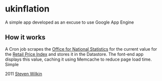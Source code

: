 # ukinflation

A simple app developed as an excuse to use Google App Engine


## How it works

A Cron job scrapes the
[Office for National Statistics](http://www.statistics.gov.uk/cci/nugget.asp?id=19)
for the current value for the
[Retail Price Index](http://en.wikipedia.org/wiki/Retail_Price_Index) and stores it
in the Datastore. The font-end app displays this value, caching it using Memcache
to reduce page load time. Simple


2011 [Steven Wilkin](http://stevenwilkin.com)
